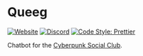 # Queeg
[![Website](https://img.shields.io/website/https/cyberpunksocial.club.svg?style=flat-square)](https://cyberpunksocial.club/)
[![Discord](https://img.shields.io/discord/160320676580818951.svg?style=flat-square)](https://discord.gg/bVBBfgnSPY)
[![Code Style: Prettier](https://img.shields.io/badge/code_style-prettier-ff69b4.svg?style=flat-square)](https://github.com/prettier/prettier)

Chatbot for the [Cyberpunk Social Club](https://cyberpunksocial.club).
